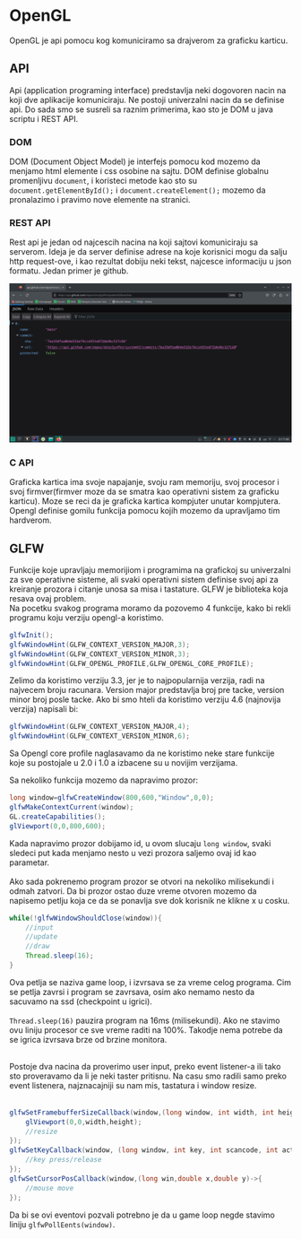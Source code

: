 # OpenGL
OpenGL je api pomocu kog komuniciramo sa drajverom za graficku karticu.
## API
Api (application programing interface) predstavlja neki 
dogovoren nacin na koji dve aplikacije komuniciraju. Ne postoji univerzalni nacin da se definise api.
Do sada smo se susreli sa raznim primerima, kao sto je DOM u java scriptu i REST API.
### DOM
DOM (Document Object Model) je interfejs pomocu kod mozemo da menjamo html elemente i css osobine na sajtu.
DOM definise globalnu promenljivu `document`, i koristeci metode kao sto su `document.getElementById();` i 
`document.createElement();` mozemo da pronalazimo i pravimo nove elemente na stranici.

### REST API
Rest api je jedan od najcescih nacina na koji sajtovi komuniciraju sa serverom.
Ideja je da server definise adrese na koje korisnici mogu da salju http request-ove, i kao rezultat dobiju neki tekst,
najcesce informaciju u json formatu.
Jedan primer je github. 

![githubAPI.png](githubAPI.png)

### C API
Graficka kartica ima svoje napajanje, svoju ram memoriju, svoj procesor i svoj firmver(firmver moze da se smatra kao 
operativni sistem za graficku karticu). Moze se reci da je graficka kartica kompjuter unutar kompjutera.
Opengl definise gomilu funkcija pomocu kojih mozemo da upravljamo tim hardverom.

## GLFW
Funkcije koje upravljaju memorijiom i programima na grafickoj su univerzalni za sve operativne sisteme,
ali svaki operativni sistem definise svoj api za kreiranje prozora i citanje unosa sa misa i tastature.
GLFW je biblioteka koja resava ovaj problem.
<br>
Na pocetku svakog programa moramo da pozovemo 4 funkcije, kako bi rekli programu koju verziju opengl-a koristimo.
```java 
glfwInit();
glfwWindowHint(GLFW_CONTEXT_VERSION_MAJOR,3);
glfwWindowHint(GLFW_CONTEXT_VERSION_MINOR,3);
glfwWindowHint(GLFW_OPENGL_PROFILE,GLFW_OPENGL_CORE_PROFILE);
```
Zelimo da koristimo verziju 3.3, jer je to najpopularnija verzija, radi na najvecem broju racunara.
Version major predstavlja broj pre tacke, version minor broj posle tacke. 
Ako bi smo hteli da koristimo verziju 4.6 (najnovija verzija) napisali bi:
```java 
glfwWindowHint(GLFW_CONTEXT_VERSION_MAJOR,4);
glfwWindowHint(GLFW_CONTEXT_VERSION_MINOR,6);
```
Sa Opengl core profile naglasavamo da ne koristimo neke stare funkcije koje su postojale u 2.0 i 1.0 a izbacene su u novijim verzijama.


Sa nekoliko funkcija mozemo da napravimo prozor:
```java 
long window=glfwCreateWindow(800,600,"Window",0,0);
glfwMakeContextCurrent(window);
GL.createCapabilities();
glViewport(0,0,800,600);
```

Kada napravimo prozor dobijamo id, u ovom slucaju `long window`,
svaki sledeci put kada menjamo nesto u vezi prozora saljemo ovaj id kao parametar.
<br>
<br>
Ako sada pokrenemo program prozor se otvori na nekoliko milisekundi i odmah zatvori.
Da bi prozor ostao duze vreme otvoren mozemo da napisemo petlju koja ce da se ponavlja sve dok korisnik ne klikne x u cosku.
```java
while(!glfwWindowShouldClose(window)){
    //input
    //update
    //draw
    Thread.sleep(16);
}
```
Ova petlja se naziva game loop, i izvrsava se za vreme celog programa.
Cim se petlja zavrsi i program se zavrsava, osim ako nemamo nesto da sacuvamo na ssd (checkpoint u igrici).
<br><br>
`Thread.sleep(16)` pauzira program na 16ms (milisekundi). Ako ne stavimo ovu liniju procesor ce sve vreme raditi na 100%.
Takodje nema potrebe da se igrica izvrsava brze od brzine monitora.
<br><br>

Postoje dva nacina da proverimo user input, preko event listener-a ili tako sto proveravamo da li je neki taster pritisnu.
Na casu smo radili samo preko event listenera, najznacajniji su nam mis, tastatura i window resize.
```java

glfwSetFramebufferSizeCallback(window,(long window, int width, int height)->{
    glViewport(0,0,width,height);
    //resize
});
glfwSetKeyCallback(window, (long window, int key, int scancode, int action, int mods)->{
    //key press/release
});
glfwSetCursorPosCallback(window,(long win,double x,double y)->{
    //mouse move
});
```

Da bi se ovi eventovi pozvali potrebno je da u game loop negde stavimo liniju `glfwPollEents(window)`.